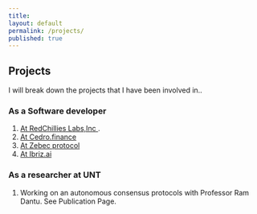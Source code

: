 ```yaml
---
title:
layout: default
permalink: /projects/
published: true
---
```


## Projects
I will break down the projects that I have been involved in..

### As a Software developer

1. <a href="https://redchillies.org/">At RedChillies Labs,Inc </a>.
2. <a href="https://cedro.finance/">At Cedro.finance</a>
3. <a href="https://zebec.io/">At Zebec protocol</a>
4. <a href="https://ibriz.ai/">At Ibriz.ai </a>

### As a researcher at UNT

1. Working on an autonomous consensus protocols with Professor Ram Dantu. See Publication Page.